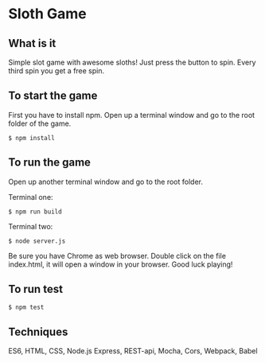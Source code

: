 # Sloth Game
What is it
---------------------
Simple slot game with awesome sloths! Just press the button to spin. 
Every third spin you get a free spin.

To start the game
---------------------
First you have to install npm. Open up a terminal 
window and go to the root folder of the game.

	$ npm install

To run the game
---------------------
Open up another terminal window and go to the root folder.

Terminal one:

	$ npm run build

Terminal two:

	$ node server.js

Be sure you have Chrome as web browser.
Double click on the file index.html, it will open a window 
in your browser. Good luck playing!

To run test
---------------------

	$ npm test
	
Techniques
---------------------
ES6, HTML, CSS, Node.js Express, REST-api, Mocha, Cors, Webpack, Babel
